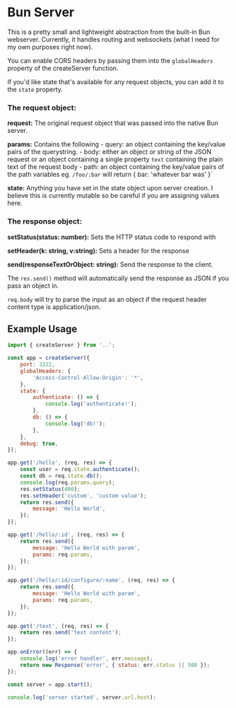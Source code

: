 # Bun Server

This is a pretty small and lightweight abstraction from the built-in Bun webserver. Currently, it handles routing and websockets (what I need for my own purposes right now).

You can enable CORS headers by passing them into the `globalHeaders` property of the createServer function.

If you'd like state that's available for any request objects, you can add it to the `state` property.

### The request object:

**request:** The original request object that was passed into the native Bun server.

**params:** Contains the following - query: an object containing the key/value pairs of the querystring. - body: either an object or string of the JSON request or an object containing a single property `text` containing the plain text of the request body - path: an object containing the key/value pairs of the path variables eg. `/foo/:bar` will return { bar: 'whatever bar was' }`

**state:** Anything you have set in the state object upon server creation. I believe this is currently mutable so be careful if you are assigning
values here.

### The response object:

**setStatus(status: number):** Sets the HTTP status code to respond with

**setHeader(k: string, v:string):** Sets a header for the response

**send(responseTextOrObject: string):** Send the response to the client.

The `res.send()` method will automatically send the response as JSON if you pass an object in.

`req.body` will try to parse the input as an object if the request header content type is application/json.

## Example Usage

```javascript
import { createServer } from '..';

const app = createServer({
	port: 3222,
	globalHeaders: {
		'Access-Control-Allow-Origin': '*',
	},
	state: {
		authenticate: () => {
			console.log('authenticate!');
		},
		db: () => {
			console.log('db!');
		},
	},
	debug: true,
});

app.get('/hello', (req, res) => {
	const user = req.state.authenticate();
	const db = req.state.db();
	console.log(req.params.query);
	res.setStatus(400);
	res.setHeader('custom', 'custom value');
	return res.send({
		message: 'Hello World',
	});
});

app.get('/hello/:id', (req, res) => {
	return res.send({
		message: 'Hello World with param',
		params: req.params,
	});
});

app.get('/hello/:id/configure/:name', (req, res) => {
	return res.send({
		message: 'Hello World with param',
		params: req.params,
	});
});

app.get('/text', (req, res) => {
	return res.send('text content');
});

app.onError((err) => {
	console.log('error handler', err.message);
	return new Response('error', { status: err.status || 500 });
});

const server = app.start();

console.log('server started', server.url.host);
```
